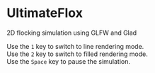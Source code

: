 # UltimateFlox
2D flocking simulation using GLFW and Glad

Use the ```1``` key to switch to line rendering mode.<br>
Use the ```2``` key to switch to filled rendering mode.<br>
Use the ```Space``` key to pause the simulation.<br>
